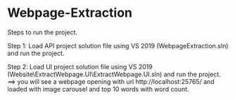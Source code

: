 # Webpage-Extraction

Steps to run the project.

Step 1:
Load API project solution file using VS 2019 (WebpageExtraction.sln) and run the project.

Step 2:
Load UI project solution file using VS 2019 (Website\ExtractWebpage.UI\ExtractWebpage.UI.sln) and run the project.
==> you will see a webpage opening with url http://localhost:25765/ and loaded with image carousel and top 10 words with word count.

